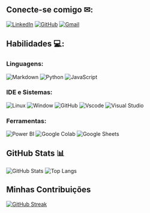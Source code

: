 ## **Conecte-se comigo ✉**: 

[![LinkedIn](https://img.shields.io/badge/LinkedIn-0075B5?style=for-the-badge&logo=linkedin&logoColor=white)](https://www.linkedin.com/in/marcos-antonio-b101001a3/)
[![GitHub](https://img.shields.io/badge/GitHub-100000?style=for-the-badge&logo=github&logoColor=white0)](https://github.com/Marcos-AA-Ferreira)
[![Gmail](https://img.shields.io/badge/Gmail-D14836?style=for-the-badge&logo=gmail&logoColor=white)](mailto:marcos.56.antonio.2045@gmail.com)





## **Habilidades 💻:**
### **Linguagens:**

![Markdown](https://img.shields.io/badge/Markdown-000?style=for-the-badge&logo=markdown)
![Python](https://img.shields.io/badge/python-3670A0?style=for-the-badge&logo=python&logoColor=ffdd54)
![JavaScript](https://img.shields.io/badge/JavaScript-F7DF1E?style=for-the-badge&logo=javascript&logoColor=black)


### **IDE e Sistemas:**
![Linux](https://img.shields.io/badge/Linux-000?style=for-the-badge&logo=linux&logoColor=FCC624)
![Window](https://img.shields.io/badge/Windows-0078D6?style=for-the-badge&logo=windows&logoColor=white)
![GitHub](https://img.shields.io/badge/GitHub-100000?style=for-the-badge&logo=github&logoColor=white)
![Vscode](https://img.shields.io/badge/Vscode-007ACC?style=for-the-badge&logo=visual-studio-code&logoColor=white)
![Visual Studio](https://img.shields.io/badge/Visual_Studio-5C2D91?style=for-the-badge&logo=visual%20studio&logoColor=whit)

### **Ferramentas:**
![Power BI](https://img.shields.io/badge/Power%20BI-F2C811?style=for-the-badge&logo=power-bi&logoColor=white)
![Google Colab](https://img.shields.io/badge/Google%20Colab-F9AB00?style=for-the-badge&logo=google-colab&logoColor=white)
![Google Sheets](https://img.shields.io/badge/Google%20Sheets-34A853?style=for-the-badge&logo=google-sheets&logoColor=white)



## **GitHub Stats 📊**
![GitHub Stats](https://github-readme-stats.vercel.app/api?username=Marcos-AA-Ferreira&theme=transparent&bg_color=000&border_color=800080&show_icons=true&icon_color=30A3DC&title_color=E94D5F&text_color=FFF)
![Top Langs](https://github-readme-stats-git-masterrstaa-rickstaa.vercel.app/api/top-langs/?username=Marcos-AA-Ferreira&bg_color=000&border_color=800080&title_color=E94D5F&text_color=FFF)


## Minhas Contribuições

[![GitHub Streak](https://streak-stats.demolab.com/?user=Marcos-AA-Ferreira&theme=dark&border=800080&dates=FFF)](https://git.io/streak-stats)

